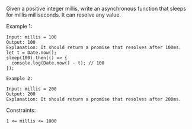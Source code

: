 Given a positive integer millis, write an asynchronous function that sleeps for millis milliseconds. It can resolve any value.

 

Example 1:

```console
Input: millis = 100
Output: 100
Explanation: It should return a promise that resolves after 100ms.
let t = Date.now();
sleep(100).then(() => {
  console.log(Date.now() - t); // 100
});
```

```console
Example 2:

Input: millis = 200
Output: 200
Explanation: It should return a promise that resolves after 200ms. 
```
Constraints:

```
1 <= millis <= 1000
```
